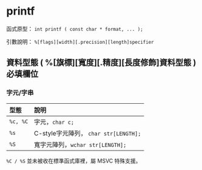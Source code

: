 # printf

函式原型：  `int printf ( const char * format, ... );` 



引數說明： `%[flags][width][.precision][length]specifier`



## 資料型態 \( %\[旗標\]\[寬度\]\[.精度\]\[長度修飾\]資料型態 \) 必填欄位

### 字元/字串

| 型態 | 說明 |
| :--- | :--- |
| `%c, %C` | 字元，`char c;` |
| `%s` | C-style字元陣列， `char str[LENGTH];` |
| `%S` | 寬字元陣列，`wchar str[LENGTH];` |

`%C / %S` 並未被收在標準函式庫裡，屬 MSVC 特殊支援。


